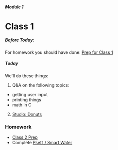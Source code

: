 ##### Module 1 
# Class 1

##### Before Today:
For homework you should have done: [Prep for Class 1](../class1-prep)

##### Today
We'll do these things:

1. Q&A on the following topics:
  * getting user input
  * printing things
  * math in C
2. [Studio: Donuts](../studios/donuts)

### Homework

* [Class 2 Prep](../class2-prep)
* Complete [Pset1 / Smart Water](http://cdn.cs50.net/2015/fall/psets/1/pset1/pset1.html#smart_water)
